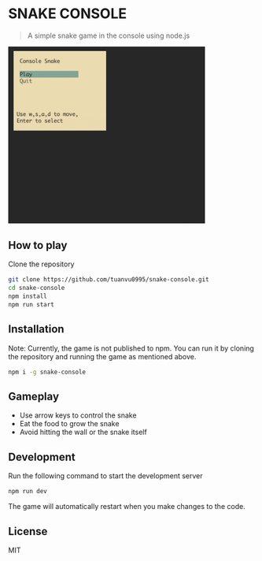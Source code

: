 # SNAKE CONSOLE

> A simple snake game in the console using node.js

<img src="./img/demo.gif" width="400px">

## How to play

Clone the repository

```bash
git clone https://github.com/tuanvu0995/snake-console.git
cd snake-console
npm install
npm run start
```

## Installation

Note: Currently, the game is not published to npm. You can run it by cloning the repository and running the game as mentioned above.
```bash
npm i -g snake-console
```

## Gameplay

- Use arrow keys to control the snake
- Eat the food to grow the snake
- Avoid hitting the wall or the snake itself

## Development

Run the following command to start the development server

```bash
npm run dev
```

The game will automatically restart when you make changes to the code.

## License
MIT
